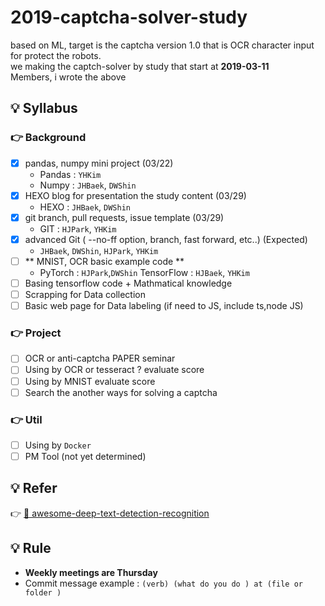 # 2019-captcha-solver-study

based on ML, target is the captcha version 1.0 that is OCR character input for protect the robots.<br> 
we making the captch-solver by study that start at **2019-03-11** <br>
Members, i wrote the above 


## 💡 Syllabus

### 👉 Background

- [X] pandas, numpy mini project (03/22)
    * Pandas : `YHKim` 
    * Numpy : `JHBaek`, `DWShin` 
- [X] HEXO blog for presentation the study content (03/29)
    * HEXO : `JHBaek`, `DWShin` 
- [X] git branch, pull requests, issue template (03/29)
    * GIT  : `HJPark`, `YHKim`
- [X] advanced Git ( --no-ff option, branch, fast forward, etc..)  (Expected)
    * `JHBaek`, `DWShin`, `HJPark`, `YHKim`
- [ ] ** MNIST, OCR basic example code **
    * PyTorch : `HJPark`,`DWShin`  TensorFlow : `HJBaek`, `YHKim`
- [ ] Basing tensorflow code + Mathmatical knowledge
- [ ] Scrapping for Data collection
- [ ] Basic web page for Data labeling (if need to JS, include ts,node JS)

### 👉 Project 

- [ ] OCR or anti-captcha PAPER seminar
- [ ] Using by OCR or tesseract ? evaluate score 
- [ ] Using by MNIST evaluate score
- [ ] Search the another ways for solving a captcha

### 👉 Util 

- [ ] Using by `Docker`
- [ ] PM Tool (not yet determined)

## 💡 Refer
👉 [📃 awesome-deep-text-detection-recognition](https://github.com/hwalsuklee/awesome-deep-text-detection-recognition?fbclid=IwAR0QwCcC-ns99jlRql7IuSCc3qXaWswKreXdbu2VYun_3q3muXQGvKVmfxk)

## 💡 Rule
- **Weekly meetings are Thursday** 
- Commit message example : `(verb) (what do you do ) at (file or folder )`<br>





